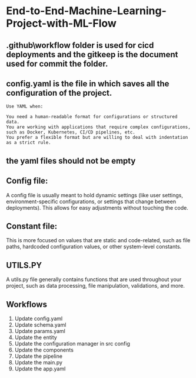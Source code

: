 # End-to-End-Machine-Learning-Project-with-ML-Flow

## .github\workflow folder is used for cicd deployments and the gitkeep is the document used for commit the folder.
## config.yaml is the file in which saves all the configuration of the project.

    Use YAML when:

    You need a human-readable format for configurations or structured data.
    You are working with applications that require complex configurations, such as Docker, Kubernetes, CI/CD pipelines, etc.
    You prefer a flexible format but are willing to deal with indentation as a strict rule.


## the yaml files should not be empty

## Config file:
A config file is usually meant to hold dynamic settings (like user settings, environment-specific configurations, or settings that change between deployments). This allows for easy adjustments without touching the code.
## Constant file:
This is more focused on values that are static and code-related, such as file paths, hardcoded configuration values, or other system-level constants.

## UTILS.PY
A utils.py file generally contains functions that are used throughout your project, such as data processing, file manipulation, validations, and more.


## Workflows

1. Update config.yaml 
2. Update schema.yaml 
3. Update params.yaml
4. Update the entity
5. Update the configuration manager in src config
6. Update the components
7. Update the pipeline
8. Update the main.py
9. Update the app.yaml



